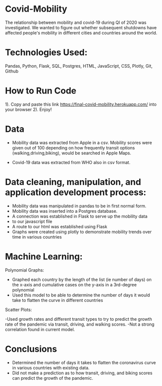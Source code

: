 # Covid-Mobility

The relationship between mobility and covid-19 during QI of 2020 was investigated. We wanted to figure out whether subsequent shutdowns have affected people's mobility in different cities and countries around the world.

# Technologies Used:

Pandas, Python, Flask, SQL, Postgres, HTML, JavaScript, CSS, Plotly, Git, Github

# How to Run Code

1). Copy and paste this link https://final-covid-mobility.herokuapp.com/ into your browser
2). Enjoy!

# Data

- Mobility data was extracted from Apple in a csv. Mobility scores were given out of 100 depending on how frequently transit options (walking,driving,biking), would be searched in Apple Maps. 

- Covid-19 data was extracted from WHO also in csv format.

# Data cleaning, manipulation, and application development process:

- Mobility data was manipulated in pandas to be in first normal form.
- Mobility data was inserted into a Postgres database.
- A connection was established in Flask to serve up the mobility data
- to our javascript file
- A route to our html was established using Flask
- Graphs were created using plotly to demonstrate mobility trends over time in various countries

# Machine Learning:

Polynomial Graphs:

- Graphed each country by the length of the list (ie number of days) on the x-axis and cumulative cases on the y-axis in a 3rd-degree polynomial
- Used this model to be able to determine the number of days it would take to flatten the curve in different countries

Scatter Plots:

-Used growth rates and different transit types to try to predict the growth rate of the pandemic via transit, driving, and walking scores.
-Not a strong correlation found in current model.

# Conclusions
- Determined the number of days it takes to flatten the coronavirus curve in various countries with existing data.
- Did not make a prediction as to how transit, driving, and biking scores can predict the growth of the pandemic.
